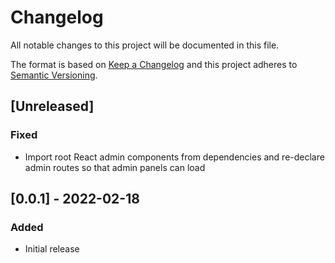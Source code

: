 # Changelog

All notable changes to this project will be documented in this file.

The format is based on [Keep a Changelog](http://keepachangelog.com/en/1.0.0/)
and this project adheres to [Semantic Versioning](http://semver.org/spec/v2.0.0.html).

## [Unreleased]

### Fixed

- Import root React admin components from dependencies and re-declare admin routes so that admin panels can load

## [0.0.1] - 2022-02-18

### Added

- Initial release
